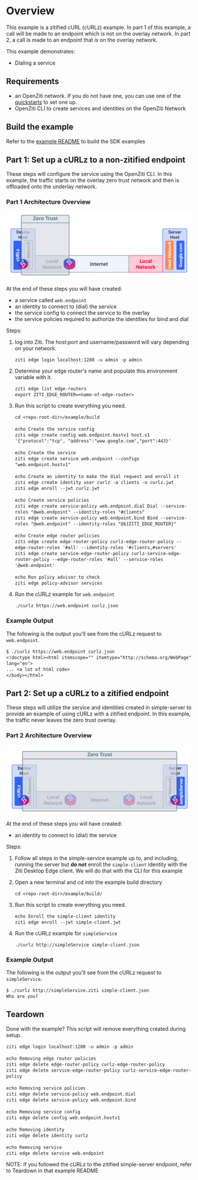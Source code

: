 # Overview
This example is a zitified cURL (cURLz) example. In part 1 of this example, a call will be made to an endpoint which 
is not on the overlay network. In part 2, a call is made to an endpoint that *is* on the overlay network.

This example demonstrates:
* Dialing a service

## Requirements
* an OpenZiti network. If you do not have one, you can use one of the [quickstarts](https://openziti.github.io/ziti/quickstarts/quickstart-overview.html) to set one up.
* OpenZiti CLI to create services and identities on the OpenZiti Network

## Build the example
Refer to the [example README](../README.md) to build the SDK examples

## Part 1: Set up a cURLz to a non-zitified endpoint
These steps will configure the service using the OpenZiti CLI. In this example, the traffic starts on the overlay zero 
trust network and then is offloaded onto the underlay network. 

### Part 1 Architecture Overview
![image](unzitified.png)

At the end of these steps you will have created:
* a service called `web.endpoint`
* an identity to connect to (dial) the service
* the service config to connect the service to the overlay
* the service policies required to authorize the identities for bind and dial

Steps:
1. log into Ziti. The host:port and username/password will vary depending on your network.

       ziti edge login localhost:1280 -u admin -p admin
1. Determine your edge router's name and populate this environment variable with it.

       ziti edge list edge-routers
       export ZITI_EDGE_ROUTER=<name-of-edge-router>
1. Run this script to create everything you need.

       cd <repo-root-dir>/example/build

       echo Create the service config
       ziti edge create config web.endpoint.hostv1 host.v1 '{"protocol":"tcp", "address":"www.google.com","port":443}'

       echo Create the service
       ziti edge create service web.endpoint --configs "web.endpoint.hostv1"
       
       echo Create an identity to make the dial request and enroll it
       ziti edge create identity user curlz -a clients -o curlz.jwt
       ziti edge enroll --jwt curlz.jwt
       
       echo Create service policies
       ziti edge create service-policy web.endpoint.dial Dial --service-roles "@web.endpoint" --identity-roles "#clients"
       ziti edge create service-policy web.endpoint.bind Bind --service-roles "@web.endpoint" --identity-roles "@${ZITI_EDGE_ROUTER}"
       
       echo Create edge router policies
       ziti edge create edge-router-policy curlz-edge-router-policy --edge-router-roles '#all' --identity-roles '#clients,#servers'
       ziti edge create service-edge-router-policy curlz-service-edge-router-policy --edge-router-roles '#all' --service-roles '@web.endpoint'
       
       echo Run policy advisor to check
       ziti edge policy-advisor services
1. Run the cURLz example for `web.endpoint`

       ./curlz https://web.endpoint curlz.json

### Example Output
The following is the output you'll see from the cURLz request to `web.endpoint`.
```
$ ./curlz https://web.endpoint curlz.json
<!doctype html><html itemscope="" itemtype="http://schema.org/WebPage" lang="en">
... <a lot of html code>
</body></html>
```

## Part 2: Set up a cURLz to a zitified endpoint
These steps will utilize the service and identities created in simple-server to provide an example of using cURLz with 
a zitified endpoint. In this example, the traffic never leaves the zero trust overlay. 

### Part 2 Architecture Overview
![image](zitified.png)

At the end of these steps you 
will have created:
* an identity to connect to (dial) the service

Steps:
1. Follow all steps in the simple-service example up to, and including, running the server but **do not** enroll the 
`simple-client` identity with the Ziti Desktop Edge client. We will do that with the CLI for this example
1. Open a new terminal and cd into the example build directory

       cd <repo-root-dir>/example/build/
1. Run this script to create everything you need.

       echo Enroll the simple-client identity
       ziti edge enroll --jwt simple-client.jwt

1. Run the cURLz example for `simpleService`

       ./curlz http://simpleService simple-client.json

### Example Output
The following is the output you'll see from the cURLz request to `simpleService`.
```
$ ./curlz http://simpleService.ziti simple-client.json
Who are you?
```

## Teardown
Done with the example? This script will remove everything created during setup.
```
ziti edge login localhost:1280 -u admin -p admin

echo Removing edge router policies
ziti edge delete edge-router-policy curlz-edge-router-policy
ziti edge delete service-edge-router-policy curlz-service-edge-router-policy

echo Removing service policies
ziti edge delete service-policy web.endpoint.dial
ziti edge delete service-policy web.endpoint.bind

echo Removing service config
ziti edge delete config web.endpoint.hostv1

echo Removing identity
ziti edge delete identity curlz

echo Removing service
ziti edge delete service web.endpoint
```
NOTE: If you followed the cURLz to the zitified simple-server endpoint, refer to Teardown in that example README
